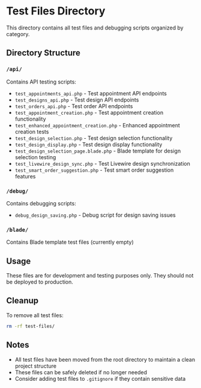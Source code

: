 # Test Files Directory

This directory contains all test files and debugging scripts organized by category.

## Directory Structure

### `/api/`

Contains API testing scripts:

-   `test_appointments_api.php` - Test appointment API endpoints
-   `test_designs_api.php` - Test design API endpoints
-   `test_orders_api.php` - Test order API endpoints
-   `test_appointment_creation.php` - Test appointment creation functionality
-   `test_enhanced_appointment_creation.php` - Enhanced appointment creation tests
-   `test_design_selection.php` - Test design selection functionality
-   `test_design_display.php` - Test design display functionality
-   `test_design_selection_page.blade.php` - Blade template for design selection testing
-   `test_livewire_design_sync.php` - Test Livewire design synchronization
-   `test_smart_order_suggestion.php` - Test smart order suggestion features

### `/debug/`

Contains debugging scripts:

-   `debug_design_saving.php` - Debug script for design saving issues

### `/blade/`

Contains Blade template test files (currently empty)

## Usage

These files are for development and testing purposes only. They should not be deployed to production.

## Cleanup

To remove all test files:

```bash
rm -rf test-files/
```

## Notes

-   All test files have been moved from the root directory to maintain a clean project structure
-   These files can be safely deleted if no longer needed
-   Consider adding test files to `.gitignore` if they contain sensitive data
